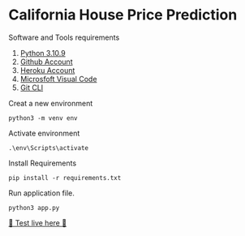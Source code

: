 # California House Price Prediction

Software and Tools requirements

1. [Python 3.10.9](https://www.python.org/)
2. [Github Account](https://github.com)
3. [Heroku Account](https://heroku.com)
4. [Microsfoft Visual Code](https://code.visualstudio.com)
5. [Git CLI](https://git-scm.com/book/en/v2)

Creat a new environment
``` 
python3 -m venv env
```

Activate environment
```
.\env\Scripts\activate
```

Install Requirements
```
pip install -r requirements.txt
```

Run application file.
```
python3 app.py
```
[🧪 Test live here 🧪](https://omgavy.vercel.app/project/#californiahouseprice)